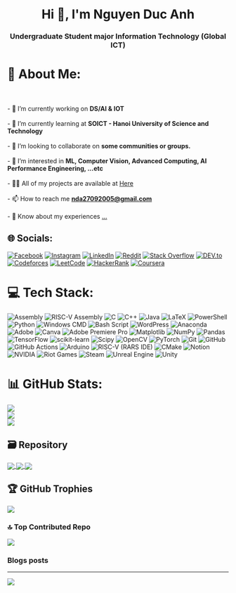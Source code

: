 <h1 align="center">Hi 👋, I'm Nguyen Duc Anh</h1>
<h3 align="center">Undergraduate Student major Information Technology (Global ICT)</h3>

# 💫 About Me:
<br><br>- 🔭 I’m currently working on **DS/AI & IOT**<br><br>- 🌱 I’m currently learning at **SOICT - Hanoi University of Science and Technology**<br><br>- 👯 I’m looking to collaborate on **some communities or groups.**<br><br>- 🤝 I’m interested in **ML, Computer Vision, Advanced Computing, AI Performance Engineering, ...etc**<br><br>- 👨‍💻 All of my projects are available at [Here](https://github.com/ghosteater1311?tab=repositories)<br><br>- 📫 How to reach me **nda27092005@gmail.com**<br><br>- 📄 Know about my experiences [...](...)


## 🌐 Socials:
[![Facebook](https://img.shields.io/badge/Facebook-%231877F2.svg?logo=Facebook&logoColor=white)](https://facebook.com/bi.ovo2709) [![Instagram](https://img.shields.io/badge/Instagram-%23E4405F.svg?logo=Instagram&logoColor=white)](https://instagram.com/bii27.09) [![LinkedIn](https://img.shields.io/badge/LinkedIn-%230077B5.svg?logo=linkedin&logoColor=white)](https://linkedin.com/in/nguyen-duc-anh-aa7507364) [![Reddit](https://img.shields.io/badge/Reddit-%23FF4500.svg?logo=Reddit&logoColor=white)](https://reddit.com/user/Livid_Slide_481) [![Stack Overflow](https://img.shields.io/badge/-Stackoverflow-FE7A16?logo=stack-overflow&logoColor=white)](https://stackoverflow.com/users/22694113) [![DEV.to](https://img.shields.io/badge/DEV.to-%23000000.svg?logo=dev.to&logoColor=white)](https://dev.to/ghosteater1311) [![Codeforces](https://img.shields.io/badge/Codeforces-%231F8ACB.svg?logo=codeforces&logoColor=white)](https://codeforces.com/profile/ghosteater1311) [![LeetCode](https://img.shields.io/badge/LeetCode-%23FFA116.svg?logo=leetcode&logoColor=white)](https://www.leetcode.com/ghosteater1311) [![HackerRank](https://img.shields.io/badge/HackerRank-%23029E3B.svg?logo=hackerrank&logoColor=white)](https://www.hackerrank.com/ghosteater1311) [![Coursera](https://img.shields.io/badge/Coursera-%230056D2.svg?logo=coursera&logoColor=white)](https://www.coursera.org/learner/nguyen-duc-anh-2709)

# 💻 Tech Stack:
![Assembly](https://img.shields.io/badge/Assembly-%23DDDDDD.svg?style=flat&logo=asm&logoColor=black) ![RISC-V Assembly](https://img.shields.io/badge/RISC--V%20Assembly-%235391FE.svg?style=flat&logo=riscv&logoColor=yellow) ![C](https://img.shields.io/badge/c-%2300599C.svg?style=flat&logo=c&logoColor=white) ![C++](https://img.shields.io/badge/c++-%2300599C.svg?style=flat&logo=c%2B%2B&logoColor=white) ![Java](https://img.shields.io/badge/java-%23ED8B00.svg?style=flat&logo=openjdk&logoColor=white) ![LaTeX](https://img.shields.io/badge/latex-%23008080.svg?style=flat&logo=latex&logoColor=white) ![PowerShell](https://img.shields.io/badge/PowerShell-%235391FE.svg?style=flat&logo=powershell&logoColor=white) ![Python](https://img.shields.io/badge/python-3670A0?style=flat&logo=python&logoColor=ffdd54) ![Windows CMD](https://img.shields.io/badge/Windows%20CMD-%234D4D4D.svg?style=flat&logo=windows-terminal&logoColor=white) ![Bash Script](https://img.shields.io/badge/bash_script-%23121011.svg?style=flat&logo=gnu-bash&logoColor=white) ![WordPress](https://img.shields.io/badge/WordPress-%23117AC9.svg?style=flat&logo=WordPress&logoColor=white) ![Anaconda](https://img.shields.io/badge/Anaconda-%2344A833.svg?style=flat&logo=anaconda&logoColor=white) ![Adobe](https://img.shields.io/badge/adobe-%23FF0000.svg?style=flat&logo=adobe&logoColor=white) ![Canva](https://img.shields.io/badge/Canva-%2300C4CC.svg?style=flat&logo=Canva&logoColor=white) ![Adobe Premiere Pro](https://img.shields.io/badge/Adobe%20Premiere%20Pro-9999FF.svg?style=flat&logo=Adobe%20Premiere%20Pro&logoColor=white) ![Matplotlib](https://img.shields.io/badge/Matplotlib-%23ffffff.svg?style=flat&logo=Matplotlib&logoColor=black) ![NumPy](https://img.shields.io/badge/numpy-%23013243.svg?style=flat&logo=numpy&logoColor=white) ![Pandas](https://img.shields.io/badge/pandas-%23150458.svg?style=flat&logo=pandas&logoColor=white) ![TensorFlow](https://img.shields.io/badge/TensorFlow-%23FF6F00.svg?style=flat&logo=TensorFlow&logoColor=white) ![scikit-learn](https://img.shields.io/badge/scikit--learn-%23F7931E.svg?style=flat&logo=scikit-learn&logoColor=white) ![Scipy](https://img.shields.io/badge/SciPy-%230C55A5.svg?style=flat&logo=scipy&logoColor=%white) ![OpenCV](https://img.shields.io/badge/OpenCV-%235C3EE8.svg?style=flat&logo=opencv&logoColor=white) ![PyTorch](https://img.shields.io/badge/PyTorch-%23EE4C2C.svg?style=flat&logo=PyTorch&logoColor=white) ![Git](https://img.shields.io/badge/git-%23F05033.svg?style=flat&logo=git&logoColor=white) ![GitHub](https://img.shields.io/badge/github-%23121011.svg?style=flat&logo=github&logoColor=white) ![GitHub Actions](https://img.shields.io/badge/github%20actions-%232671E5.svg?style=flat&logo=githubactions&logoColor=white) ![Arduino](https://img.shields.io/badge/-Arduino-00979D?style=flat&logo=Arduino&logoColor=white) ![RISC-V (RARS IDE)](https://img.shields.io/badge/RISC--V%20(RARS%20IDE)-%235391FE.svg?style=flat&logo=riscv&logoColor=yellow) ![CMake](https://img.shields.io/badge/CMake-%23008FBA.svg?style=flat&logo=cmake&logoColor=white) ![Notion](https://img.shields.io/badge/Notion-%23000000.svg?style=flat&logo=notion&logoColor=white) ![NVIDIA](https://img.shields.io/badge/NVIDIA-%2376B900.svg?style=flat&logo=nVIDIA&logoColor=white) ![Riot Games](https://img.shields.io/badge/riotgames-D32936.svg?style=flat&logo=riotgames&logoColor=white) ![Steam](https://img.shields.io/badge/steam-%23000000.svg?style=flat&logo=steam&logoColor=white) ![Unreal Engine](https://img.shields.io/badge/unrealengine-%23313131.svg?style=flat&logo=unrealengine&logoColor=white) ![Unity](https://img.shields.io/badge/unity-%23000000.svg?style=flat&logo=unity&logoColor=white) 
# 📊 GitHub Stats:
![](https://github-readme-stats.vercel.app/api?username=ghosteater1311&theme=github_dark&hide_border=false&include_all_commits=false&count_private=false)<br/>
![](https://nirzak-streak-stats.vercel.app/?user=ghosteater1311&theme=github_dark&hide_border=false)<br/>
![](https://github-readme-stats.vercel.app/api/top-langs/?username=ghosteater1311&theme=github_dark&hide_border=false&include_all_commits=false&count_private=false&layout=compact)

## 🗃️ Repository
<a href="https://github.com/ghosteater1311/RISC-V_Bitmap_Image_Display">
  <!-- Change the `github-readme-stats.anuraghazra1.vercel.app` to `github-readme-stats.vercel.app`  -->
  <img align="center" src="https://github-readme-stats.anuraghazra1.vercel.app/api/pin/?username=ghosteater1311&repo=RISC-V_Bitmap_Image_Display&theme=radical"/>
</a>

<a href="https://github.com/ghosteater1311/Hand-written_Digits_Recognition">
  <!-- Change the `github-readme-stats.anuraghazra1.vercel.app` to `github-readme-stats.vercel.app`  -->
  <img align="center" src="https://github-readme-stats.anuraghazra1.vercel.app/api/pin/?username=ghosteater1311&repo=Hand-written_Digits_Recognition&theme=merko" />
</a>

<a href="https://github.com/ghosteater1311/Quick_Lap">
  <!-- Change the `github-readme-stats.anuraghazra1.vercel.app` to `github-readme-stats.vercel.app`  -->
  <img align="center" src="https://github-readme-stats.anuraghazra1.vercel.app/api/pin/?username=ghosteater1311&repo=Quick_Lap&theme=gruvbox" />
</a> 

## 🏆 GitHub Trophies
![](https://github-profile-trophy.vercel.app/?username=ghosteater1311&theme=github_dark&no-frame=false&no-bg=true&margin-w=4)

### 🔝 Top Contributed Repo
![](https://github-contributor-stats.vercel.app/api?username=ghosteater1311&limit=5&theme=github_dark&combine_all_yearly_contributions=true)

### Blogs posts
<!-- BLOG-POST-LIST:START -->
<!-- BLOG-POST-LIST:END -->
---
[![](https://visitcount.itsvg.in/api?id=ghosteater1311&icon=5&color=0)](https://visitcount.itsvg.in)



<!-- Proudly created with GPRM ( https://gprm.itsvg.in ) -->
